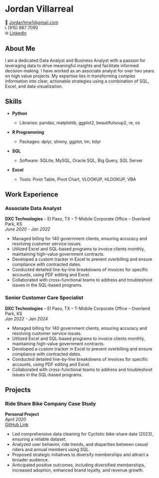# Jordan Villarreal

📧 [Jordan1mw1@gmail.com](mailto:Jordan1mw1@gmail.com)  
📞 (915) 887 7090  
🌐 [LinkedIn](https://www.linkedin.com/in/JordanVillarreal)  

## About Me

I am a dedicated Data Analyst and Business Analyst with a passion for leveraging data to drive meaningful insights and facilitate informed decision-making. I have worked as an associate analyst for over two years on high value projects. My expertise lies in transforming complex information into clear, actionable strategies using a combination of SQL, Excel, and data visualization.

## Skills

- **Python**
  - Libraries: pandas, matplotlib, ggplot2, beautifulsoup2, re, os

- **R Programming**
  - Packages: dplyr, shinny, ggplot, tm, tidyr

- **SQL**
  - Software: SQLite, MySQL, Oracle SQL, Big Query, SQL Server

- **Excel**
  - Tools: Pivot Table, Pivot Chart, VLOOKUP, HLOOKUP, VBA

## Work Experience

### Associate Data Analyst
**DXC Technologies** – El Paso, TX – T-Mobile Corporate Office – Overland Park, KS  
*June 2020 - Jan 2022*

- Managed billing for 140 government clients, ensuring accuracy and resolving customer service issues.
- Utilized Excel and SQL-based programs to invoice clients monthly, maintaining high-value government contracts.
- Developed a custom tracker in Excel to prevent overbilling and ensure compliance with contracted dates.
- Conducted detailed line-by-line breakdowns of invoices for specific accounts, using PDF editing and Excel.
- Collaborated with cross-functional teams to address and troubleshoot issues in the SQL-based programs.

### Senior Customer Care Specialist
**DXC Technologies** – El Paso, TX – T-Mobile Corporate Office – Overland Park, KS  
*Jan 2022 - Jan 2024*

- Managed billing for 140 government clients, ensuring accuracy and resolving customer service issues.
- Utilized Excel and SQL-based programs to invoice clients monthly, maintaining high-value government contracts.
- Developed a custom tracker in Excel to prevent overbilling and ensure compliance with contracted dates.
- Conducted detailed line-by-line breakdowns of invoices for specific accounts, using PDF editing and Excel.
- Collaborated with cross-functional teams to address and troubleshoot issues in the SQL-based programs.

## Projects

### Ride Share Bike Company Case Study
**Personal Project**  
*April 2020*  
[GitHub Link](https://github.com/yourusername/ride-share-case-study)

- Led comprehensive data cleaning for Cyclistic bike-share data (2023), ensuring a reliable dataset.
- Analyzed user behavior, ride trends, and disparities between casual riders and annual members using SQL.
- Proposed strategic initiatives to diversify memberships and attract a broader audience.
- Anticipated positive outcomes, including diversified memberships, increased adoption, enhanced brand loyalty, and revenue growth.
